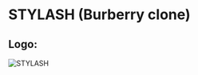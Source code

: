 # STYLASH (Burberry clone)
## Logo: 
![STYLASH](https://github.com/Rohit-Ramawat/STYLASH/assets/119414002/37349a55-5723-4f7c-8a1e-6e522f47f83c)

